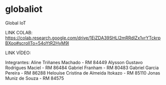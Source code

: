 # globaliot
Global IoT

LINK COLAB:
https://colab.research.google.com/drive/1EjZDA39SHLl2mRRdIZx1vrYTckrpBXoo#scrollTo=54oYtR2HyM9I

LINK VÍDEO:

Integrantes:
Aline Triñanes Machado - RM 84449
Alysson Gustavo Rodrigues Maciel - RM 86484
Gabriel Franham - RM 80483 
Gabriel Garcia Pereira - RM 86288
Helouíse Cristina de Almeida Itokazo - RM 85110
Jonas Muniz de Souza - RM 84575
